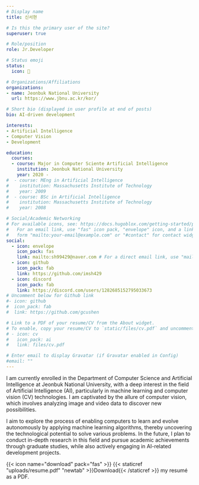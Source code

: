```yaml
---
# Display name
title: 신서현

# Is this the primary user of the site?
superuser: true

# Role/position
role: Jr.Developer

# Status emoji
status:
  icon: 🐰

# Organizations/Affiliations
organizations:
- name: Jeonbuk National University
  url: https://www.jbnu.ac.kr/kor/

# Short bio (displayed in user profile at end of posts)
bio: AI-driven development

interests:
- Artificial Intelligence
- Computer Vision
- Development

education:
  courses:
  - course: Major in Computer Sciente Artificial Intelligence
    institution: Jeonbuk National University
    year: 2020 - 
#  - course: MEng in Artificial Intelligence
#    institution: Massachusetts Institute of Technology
#    year: 2009
#  - course: BSc in Artificial Intelligence
#    institution: Massachusetts Institute of Technology
#    year: 2008

# Social/Academic Networking
# For available icons, see: https://docs.hugoblox.com/getting-started/page-builder/#icons
#   For an email link, use "fas" icon pack, "envelope" icon, and a link in the
#   form "mailto:your-email@example.com" or "#contact" for contact widget.
social:
  - icon: envelope
    icon_pack: fas
    link: mailto:sh99429@naver.com # For a direct email link, use "mailto:test@example.org".
  - icon: github
    icon_pack: fab
    link: https://github.com/imsh429
  - icon: discord
    icon_pack: fab
    link: https://discord.com/users/1282685152795033673
# Uncomment below for Github link
#- icon: github
#  icon_pack: fab
#  link: https://github.com/gcushen

# Link to a PDF of your resume/CV from the About widget.
# To enable, copy your resume/CV to `static/files/cv.pdf` and uncomment the lines below.
# - icon: cv
#   icon_pack: ai
#   link: files/cv.pdf

# Enter email to display Gravatar (if Gravatar enabled in Config)
#email: ""
---
```

 
I am currently enrolled in the Department of Computer Science and Artificial Intelligence at Jeonbuk National University, with a deep interest in the field of Artificial Intelligence (AI), particularly in machine learning and computer vision (CV) technologies. I am captivated by the allure of computer vision, which involves analyzing image and video data to discover new possibilities.

I aim to explore the process of enabling computers to learn and evolve autonomously by applying machine learning algorithms, thereby uncovering the technological potential to solve various problems. In the future, I plan to conduct in-depth research in this field and pursue academic achievements through graduate studies, while also actively engaging in AI-related development projects.

{{< icon name="download" pack="fas" >}} {{< staticref "uploads/resume.pdf" "newtab" >}}Download{{< /staticref >}} my resumé as a PDF.
